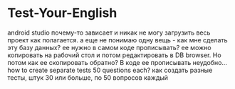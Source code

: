 # Test-Your-English
android studio почему-то зависает и никак не могу загрузить весь проект как полагается.
а еще не понимаю одну вещь - как мне сделать эту базу данных? ее нужно в самом коде прописывать? ее можно копировать на рабочий стол и потом редактировать в DB browser. Но потом как ее скопировать обратно? В коде ее прописывать неудобно...
how to create separate tests 50 questions each?
как создать разные тесты, штук 30 или больше, по 50 вопросов каждый
